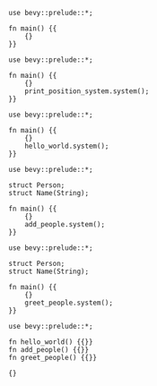 ```rust,skt-main
use bevy::prelude::*;

fn main() {{
    {}
}}
```

```rust,skt-system-print_position_system
use bevy::prelude::*;

fn main() {{
    {}
    print_position_system.system();
}}
```

```rust,skt-system-hello_world
use bevy::prelude::*;

fn main() {{
    {}
    hello_world.system();
}}
```

```rust,skt-system-add_people
use bevy::prelude::*;

struct Person;
struct Name(String);

fn main() {{
    {}
    add_people.system();
}}
```

```rust,skt-system-greet_people
use bevy::prelude::*;

struct Person;
struct Name(String);

fn main() {{
    {}
    greet_people.system();
}}
```

```rust,skt-import
use bevy::prelude::*;

fn hello_world() {{}}
fn add_people() {{}}
fn greet_people() {{}}

{}
```
